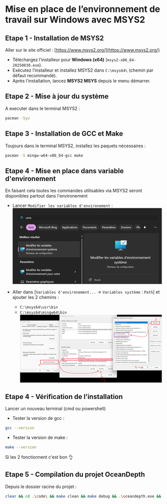 # Mise en place de l’environnement de travail sur Windows avec MSYS2

## Etape 1 - Installation de MSYS2

Aller sur le site officiel : [https://www.msys2.org/](https://www.msys2.org/)

- Téléchargez l’installeur pour **Windows (x64)** (`msys2-x86_64-20250830.exe`).
- Exécutez l’installeur et installez MSYS2 dans `C:\msys64\` (chemin par défaut recommandé).
- Après l’installation, lancez **MSYS2 MSYS** depuis le menu démarrer.

## Etape 2 - Mise à jour du système

A executer dans le terminal MSYS2 :
```bash
pacman -Syu
```


## Etape 3 - Installation de GCC et Make

Toujours dans le terminal MSYS2, installez les paquets nécessaires :

```bash
pacman -S mingw-w64-x86_64-gcc make
```

## Etape 4 - Mise en place dans variable d'environement

En faisant cela toutes les commandes utilisables via MSYS2 seront disponibles partout dans l'environement 

- Lancer `Modifier les variables d'environement` :
![`setup_1.png`](./src/setup_1.png)

- Aller dans [`Variables d'environement...` -> `Variables système` : `Path`] et ajouter les 2 chemins :
    - `C:\msys64\usr\bin`
    - `C:\msys64\mingw64\bin`
![`setup_2.png`](./src/setup_2.png)

## Etape 4 - Vérification de l’installation

Lancer un nouveau terminal (cmd ou powershell)

- Tester la version de gcc :
```bash
gcc --version
```

- Tester la version de make :
```bash
make --version
```

Si les 2 fonctionnent c'est bon 👌

## Etape 5 - Compilation du projet OceanDepth

Depuis le dossier racine du projet :

```bash
clear && cd .\code\ && make clean && make debug && .\oceandepth.exe && cd ..
```
